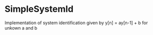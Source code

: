 # SimpleSystemId
Implementation of system identification given by y[n] = ay[n-1] + b for unkown a and b 
